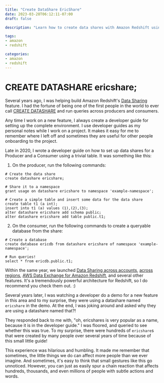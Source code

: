 ```yaml
---
title: "Create DataShare EricShare"
date: 2023-03-28T06:12:11-07:00
draft: false

description: "Learn how to create data shares with Amazon Redshift using the step-by-step developer guide. Follow along to set up a data share for producers and consumers using a simple table, and discover the power of Redshift's data sharing capabilities. See how small gestures can affect more people than you ever imagine!"

tags:
- amazon
- redshift

categories:
- amazon
- redshift
---
```


# CREATE DATASHARE ericshare;

Several years ago, I was helping build Amazon Redshift's [Data Sharing](https://docs.aws.amazon.com/redshift/latest/dg/datashare-overview.html) feature. I had the fortune of being one of the first people in the world to ever call [CREATE DATASHARE](
https://docs.aws.amazon.com/redshift/latest/dg/r_CREATE_DATASHARE.html) and run queries across producers and consumers. 

Any time I work on a new feature, I always create a developer guide for setting up the complete environment. I use developer guides as my personal notes while I work on a project. It makes it easy for me to remember where I left off and sometimes they are useful for other people onboarding to the project.

Late in 2020, I wrote a developer guide on how to set up data shares for a Producer and a Consumer using a trivial table. It was something like this:

1. On the producer, run the following commands:

```
# Create the data share
create datashare ericshare;

# Share it to a namespace
grant usage on datashare ericshare to namespace 'example-namespace';

# Create a simple table and insert some data for the data share
create table t1 (a int);
insert into t1 (a) values (1),(2),(3);
alter datashare ericshare add schema public;
alter datashare ericshare add table public.t1;
```

2. On the consumer, run the following commands to create a queryable database from the share:

```
# Create a database
create database ericdb from datashare ericshare of namespace 'example-namespace';

# Run queries!
select * from ericdb.public.t1;
```

Within the same year, we launched [Data Sharing across accounts](https://aws.amazon.com/blogs/aws/cross-account-data-sharing-for-amazon-redshift/), [across regions](https://docs.aws.amazon.com/redshift/latest/dg/across-region.html), [AWS Data Exchange for Amazon Redshift](https://docs.aws.amazon.com/redshift/latest/dg/adx-datashare.html), and several other features. It's a tremendously powerful architecture for Redshift, so I do recommend you check them out. :)

Several years later, I was watching a developer do a demo for a new feature in this area and to my surprise, they were using a datashare named `ericshare` in the demo. At the end, I was joking around and asked why they are using a datashare named that?!

They responded back to me with, "oh, ericshares is very popular as a name, because it is in the developer guide." I was floored, and queried to see whether this was true. To my surprise, there were hundreds of `ericshare`s that were created by many people over several years of time because of this small little guide!

This experience was hilarious and humbling. It made me remember that sometimes, the little things we do can affect more people than we ever imagine. And sometimes, it's easy to think that small gestures like this go unnoticed. However, you can just as easily spur a chain reaction that affects hundreds, thousands, and even millions of people with subtle actions and words.
